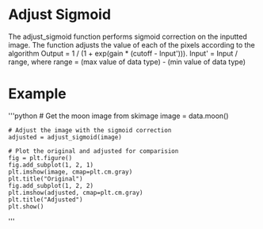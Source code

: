 # Adjust Sigmoid

The adjust_sigmoid function performs sigmoid correction on the inputted image. The function adjusts the value of each of the pixels according to the algorithm Output = 1 / (1 + exp(gain * (cutoff - Input'))).  Input' = Input / range, where range = (max value of data type) - (min value of data type)

# Example

'''python
    # Get the moon image from skimage
    image = data.moon()

    # Adjust the image with the sigmoid correction
    adjusted = adjust_sigmoid(image)

    # Plot the original and adjusted for comparision
    fig = plt.figure()
    fig.add_subplot(1, 2, 1)
    plt.imshow(image, cmap=plt.cm.gray)
    plt.title("Original")
    fig.add_subplot(1, 2, 2)
    plt.imshow(adjusted, cmap=plt.cm.gray)
    plt.title("Adjusted")
    plt.show()
'''